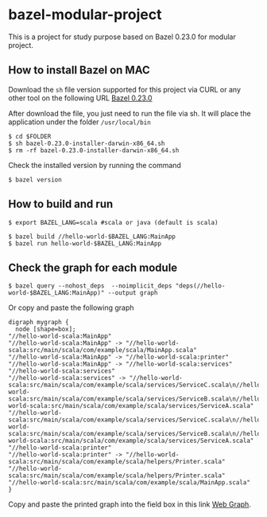# bazel-modular-project

This is a project for study purpose based on Bazel 0.23.0 for modular project.

## How to install Bazel on MAC

Download the `sh` file version supported for this project via CURL or any other tool on the following URL [Bazel 0.23.0](https://github.com/bazelbuild/bazel/releases/download/0.23.0/bazel-0.23.0-installer-darwin-x86_64.sh)

After download the file, you just need to run the file via sh. It will place the application under the folder `/usr/local/bin`

```$xslt
$ cd $FOLDER
$ sh bazel-0.23.0-installer-darwin-x86_64.sh
$ rm -rf bazel-0.23.0-installer-darwin-x86_64.sh
``` 

Check the installed version by running the command
```$xslt
$ bazel version
```

## How to build and run

```$xslt
$ export BAZEL_LANG=scala #scala or java (default is scala)
```

```$xslt
$ bazel build //hello-world-$BAZEL_LANG:MainApp
$ bazel run hello-world-$BAZEL_LANG:MainApp
```


## Check the graph for each module

```$xslt
$ bazel query --nohost_deps  --noimplicit_deps "deps(//hello-world-$BAZEL_LANG:MainApp)" --output graph
```

Or copy and paste the following graph
```$xslt
digraph mygraph {
  node [shape=box];
"//hello-world-scala:MainApp"
"//hello-world-scala:MainApp" -> "//hello-world-scala:src/main/scala/com/example/scala/MainApp.scala"
"//hello-world-scala:MainApp" -> "//hello-world-scala:printer"
"//hello-world-scala:MainApp" -> "//hello-world-scala:services"
"//hello-world-scala:services"
"//hello-world-scala:services" -> "//hello-world-scala:src/main/scala/com/example/scala/services/ServiceC.scala\n//hello-world-scala:src/main/scala/com/example/scala/services/ServiceB.scala\n//hello-world-scala:src/main/scala/com/example/scala/services/ServiceA.scala"
"//hello-world-scala:src/main/scala/com/example/scala/services/ServiceC.scala\n//hello-world-scala:src/main/scala/com/example/scala/services/ServiceB.scala\n//hello-world-scala:src/main/scala/com/example/scala/services/ServiceA.scala"
"//hello-world-scala:printer"
"//hello-world-scala:printer" -> "//hello-world-scala:src/main/scala/com/example/scala/helpers/Printer.scala"
"//hello-world-scala:src/main/scala/com/example/scala/helpers/Printer.scala"
"//hello-world-scala:src/main/scala/com/example/scala/MainApp.scala"
}
```

Copy and paste the printed graph into the field box in this link [Web Graph](http://www.webgraphviz.com/).